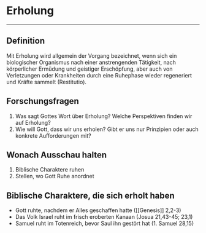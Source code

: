 # Erholung
---

## Definition

Mit Erholung wird allgemein der Vorgang bezeichnet, wenn sich ein biologischer Organismus nach einer anstrengenden Tätigkeit, nach körperlicher Ermüdung und geistiger Erschöpfung, aber auch von Verletzungen oder Krankheiten durch eine Ruhephase wieder regeneriert und Kräfte sammelt (Restitutio).

## Forschungsfragen

1. Was sagt Gottes Wort über Erholung? Welche Perspektiven finden wir auf Erholung?
2. Wie will Gott, dass wir uns erholen? Gibt er uns nur Prinzipien oder auch konkrete Aufforderungen mit?

## Wonach Ausschau halten

1. Biblische Charaktere ruhen
2. Stellen, wo Gott Ruhe anordnet

## Biblische Charaktere, die sich erholt haben

- Gott ruhte, nachdem er Alles geschaffen hatte ([[Genesis]] 2,2-3)
- Das Volk Israel ruht im frisch eroberten Kanaan (Josua 21,43-45; 23,1)
- Samuel ruht im Totenreich, bevor Saul ihn gestört hat (1. Samuel 28,15)